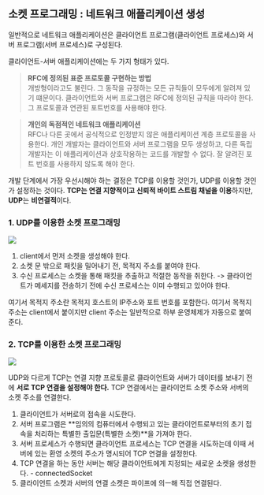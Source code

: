 
## 소켓 프로그래밍 : 네트워크 애플리케이션 생성
일반적으로 네트워크 애플리케이션은 클라이언트 프로그램(클라이언트 프로세스)와 서버 프로그램(서버 프로세스)로 구성된다. 

클라이언트-서버 애플리케이션에는 두 가지 형태가 있다. 

> **RFC에 정의된 표준 프로토콜 구현하는 방법**</br>
개방형이라고도 불린다.
그 동작을 규정하는 모든 규칙들이 모두에게 알려져 있기 떄문이다. 클라이언트와 서버 프로그램은 RFC에 정의된 규칙을 따라야 한다. 그 프로토콜과 연관된 포트번호를 사용해야 한다.

> **개인의 독점적인 네트워크 애플리케이션**</br>
RFC나 다른 곳에서 공식적으로 인정받지 않은 애플리케이션 계층 프로토콜을 사용한다. 개인 개발자는 클라이언트와 서버 프로그램을 모두 생성하고, 다른 독립 개발자는 이 애플리케이션과 상호작용하는 코드를 개발할 수 없다. 잘 알려진 포트 번호를 사용하지 않도록 해야 한다.

개발 단계에서 가장 우선시해야 하는 결정은 TCP를 이용할 것인가, UDP를 이용할 것인가 설정하는 것이다. **TCP는 연결 지향적이고 신뢰적 바이트 스트림 채널을 이용**하지만, **UDP**는 **비연결적**이다.

### 1. UDP를 이용한 소켓 프로그래밍
![](https://velog.velcdn.com/images/choiyoung6609/post/2a00a589-b795-4516-a2b4-ed949e29ec6a/image.png)

1. client에서 먼저 소켓을 생성해야 한다.
2. 소켓 문 밖으로 패킷을 밀어내기 전, 목적지 주소를 붙여야 한다.
3. 수신 프로세스는 소켓을 통해 패킷을 추출하고 적절한 동작을 취한다. -> 클라이언트가 메세지를 전송하기 전에 수신 프로세스는 이미 수행되고 있어야 한다.

여기서 목적지 주소란 목적지 호스트의 IP주소와 포트 번호를 포함한다. 여기서 목적지 주소는 client에서 붙이지만 client 주소는 일반적으로 하부 운영체제가 자동으로 붙여준다.


### 2. TCP를 이용한 소켓 프로그래밍
![](https://velog.velcdn.com/images/choiyoung6609/post/7e6c392e-5bcc-4ab0-8cc8-31efc6dcfbcc/image.png)

UDP와 다르게 TCP는 연결 지향 프로토콜로 클라이언트와 서버가 데이터를 보내기 전에 **서로 TCP 연결을 설정해야 한다.** TCP 연결에서는 클라이언트 소켓 주소와 서버의 소켓 주소를 연결한다.

1. 클라이언트가 서버로의 접속을 시도한다.
2. 서버 프로그램은 **임의의 컴퓨터에서 수행되고 있는 클라이언트로부터의 초기 접속을 처리하는 특별한 출입문(특별한 소켓)**을 가져야 한다.
4. 서버 프로세스가 수행되면 클라이언트 프로세스는 TCP 연결을 시도하는데 이때 서버에 있는 환영 소켓의 주소가 명시되어 TCP 연결을 설정한다.
5. TCP 연결을 하는 동안 서버는 해당 클라이언트에게 지정되는 새로운 소켓을 생성한다. - connectedSocket
6. 클라이언트 소켓과 서버의 연결 소켓은 파이프에 의ㅡ해 직접 연결된다.




